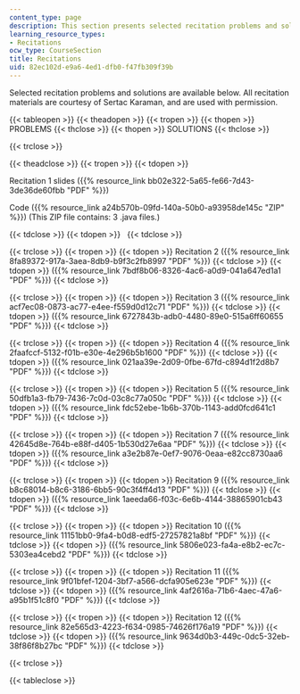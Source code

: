 ```yaml
---
content_type: page
description: This section presents selected recitation problems and solutions.
learning_resource_types:
- Recitations
ocw_type: CourseSection
title: Recitations
uid: 82ec102d-e9a6-4ed1-dfb0-f47fb309f39b
---
```


Selected recitation problems and solutions are available below. All recitation materials are courtesy of Sertac Karaman, and are used with permission.

{{< tableopen >}}
{{< theadopen >}}
{{< tropen >}}
{{< thopen >}}
PROBLEMS
{{< thclose >}}
{{< thopen >}}
SOLUTIONS
{{< thclose >}}

{{< trclose >}}

{{< theadclose >}}
{{< tropen >}}
{{< tdopen >}}


Recitation 1 slides ({{% resource_link bb02e322-5a65-fe66-7d43-3de36de60fbb "PDF" %}})

Code ({{% resource_link a24b570b-09fd-140a-50b0-a93958de145c "ZIP" %}}) (This ZIP file contains: 3 .java files.)


{{< tdclose >}}
{{< tdopen >}}
 
{{< tdclose >}}

{{< trclose >}}
{{< tropen >}}
{{< tdopen >}}
Recitation 2 ({{% resource_link 8fa89372-917a-3aea-8db9-b9f3c2fb8997 "PDF" %}})
{{< tdclose >}}
{{< tdopen >}}
({{% resource_link 7bdf8b06-8326-4ac6-a0d9-041a647ed1a1 "PDF" %}})
{{< tdclose >}}

{{< trclose >}}
{{< tropen >}}
{{< tdopen >}}
Recitation 3 ({{% resource_link acf7ec08-0873-ac77-e4ee-f559d0d12c71 "PDF" %}})
{{< tdclose >}}
{{< tdopen >}}
({{% resource_link 6727843b-adb0-4480-89e0-515a6ff60655 "PDF" %}})
{{< tdclose >}}

{{< trclose >}}
{{< tropen >}}
{{< tdopen >}}
Recitation 4 ({{% resource_link 2faafccf-5132-f01b-e30e-4e296b5b1600 "PDF" %}})
{{< tdclose >}}
{{< tdopen >}}
({{% resource_link 021aa39e-2d09-0fbe-67fd-c894d1f2d8b7 "PDF" %}})
{{< tdclose >}}

{{< trclose >}}
{{< tropen >}}
{{< tdopen >}}
Recitation 5 ({{% resource_link 50dfb1a3-fb79-7436-7c0d-03c8c77a050c "PDF" %}})
{{< tdclose >}}
{{< tdopen >}}
({{% resource_link fdc52ebe-1b6b-370b-1143-add0fcd641c1 "PDF" %}})
{{< tdclose >}}

{{< trclose >}}
{{< tropen >}}
{{< tdopen >}}
Recitation 7 ({{% resource_link 42645d8e-764b-e88f-d405-1b530d27e6aa "PDF" %}})
{{< tdclose >}}
{{< tdopen >}}
({{% resource_link a3e2b87e-0ef7-9076-0eaa-e82cc8730aa6 "PDF" %}})
{{< tdclose >}}

{{< trclose >}}
{{< tropen >}}
{{< tdopen >}}
Recitation 9 ({{% resource_link b8c68014-b8c6-3186-6bb5-90c3f4ff4d13 "PDF" %}})
{{< tdclose >}}
{{< tdopen >}}
({{% resource_link 1aeeda66-f03c-6e6b-4144-38865901cb43 "PDF" %}})
{{< tdclose >}}

{{< trclose >}}
{{< tropen >}}
{{< tdopen >}}
Recitation 10 ({{% resource_link 11151bb0-9fa4-b0d8-edf5-27257821a8bf "PDF" %}})
{{< tdclose >}}
{{< tdopen >}}
({{% resource_link 5806e023-fa4a-e8b2-ec7c-5303ea4cebd2 "PDF" %}})
{{< tdclose >}}

{{< trclose >}}
{{< tropen >}}
{{< tdopen >}}
Recitation 11 ({{% resource_link 9f01bfef-1204-3bf7-a566-dcfa905e623e "PDF" %}})
{{< tdclose >}}
{{< tdopen >}}
({{% resource_link 4af2616a-71b6-4aec-47a6-a95b1f51c8f0 "PDF" %}})
{{< tdclose >}}

{{< trclose >}}
{{< tropen >}}
{{< tdopen >}}
Recitation 12 ({{% resource_link 82e565d3-4223-f634-0985-74626f176a19 "PDF" %}})
{{< tdclose >}}
{{< tdopen >}}
({{% resource_link 9634d0b3-449c-0dc5-32eb-38f86f8b27bc "PDF" %}})
{{< tdclose >}}

{{< trclose >}}

{{< tableclose >}}